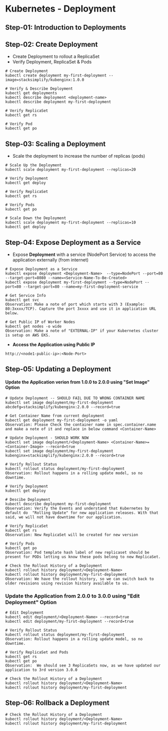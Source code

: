 # Kubernetes - Deployment




## Step-01: Introduction to Deployments

## Step-02: Create Deployment
- Create Deployment to rollout a ReplicaSet
- Verify Deployment, ReplicaSet & Pods
```
# Create Deployment
kubectl create deployment my-first-deployment --image=stacksimplify/kubenginx:1.0.0 

# Verify & Describe Deployment
kubectl get deployments
kubectl describe deployment <deployment-name>
kubectl describe deployment my-first-deployment

# Verify ReplicaSet
kubectl get rs

# Verify Pod
kubectl get po
```
## Step-03: Scaling a Deployment
- Scale the deployment to increase the number of replicas (pods)
```
# Scale Up the Deployment
kubectl scale deployment my-first-deployment --replicas=20

# Verify Deployment
kubectl get deploy

# Verify ReplicaSet
kubectl get rs

# Verify Pods
kubectl get po

# Scale Down the Deployment
kubectl scale deployment my-first-deployment --replicas=10
kubectl get deploy
```

## Step-04: Expose Deployment as a Service
- Expose **Deployment** with a service (NodePort Service) to access the application externally (from internet)
```
# Expose Deployment as a Service
kubectl expose deployment <Deployment-Name>  --type=NodePort --port=80 --target-port=8080 --name=<Service-Name-To-Be-Created>
kubectl expose deployment my-first-deployment --type=NodePort --port=80 --target-port=80 --name=my-first-deployment-service

# Get Service Info
kubectl get svc
Observation: Make a note of port which starts with 3 (Example: 80:3xxxx/TCP). Capture the port 3xxxx and use it in application URL below. 

# Get Public IP of Worker Nodes
kubectl get nodes -o wide
Observation: Make a note of "EXTERNAL-IP" if your Kubernetes cluster is setup on AWS EKS.
```
- **Access the Application using Public IP**
```
http://<node1-public-ip>:<Node-Port>
```

## Step-05: Updating a Deployment
#### Update the Application verion from 1.0.0 to 2.0.0 using "Set Image" Option
```
# Update Deployment -- SHOULD FAIL DUE TO WRONG CONTAINER NAME
kubectl set image deployment/my-first-deployment abcdefg=stacksimplify/kubenginx:2.0.0 --record=true

# Get Container Name from current deployment
kubectl get deployment my-first-deployment -o yaml
Observation: Please Check the container name in spec.container.name and make a note of it and replace in below command <Container-Name>

# Update Deployment - SHOULD WORK NOW
kubectl set image deployment/<Deployment-Name> <Container-Name>=<Container-Image> --record=true
kubectl set image deployment/my-first-deployment kubenginx=stacksimplify/kubenginx:2.0.0 --record=true

# Verify Rollout Status 
kubectl rollout status deployment/my-first-deployment
Observation: Rollout happens in a rolling update model, so no downtime.

# Verify Deployment
kubectl get deploy

# Descibe Deployment
kubectl describe deployment my-first-deployment
Observation: Verify the Events and understand that Kubernetes by default do  "Rolling Update" for new application releases. With that said, we will not have downtime for our application.

# Verify ReplicaSet
kubectl get rs
Observation: New ReplicaSet will be created for new version

# Verify Pods
kubectl get po
Observation: Pod template hash label of new replicaset should be present for PODs letting us know these pods belong to new ReplicaSet.

# Check the Rollout History of a Deployment
kubectl rollout history deployment/<Deployment-Name>
kubectl rollout history deployment/my-first-deployment  
Observation: We have the rollout history, so we can switch back to older revisions using revision history available to us.  
```

### Update the Application from 2.0.0 to 3.0.0 using "Edit Deployment" Option
```
# Edit Deployment
kubectl edit deployment/<Deployment-Name> --record=true
kubectl edit deployment/my-first-deployment --record=true

# Verify Rollout Status 
kubectl rollout status deployment/my-first-deployment
Observation: Rollout happens in a rolling update model, so no downtime.

# Verify ReplicaSet and Pods
kubectl get rs
kubectl get po
Observation:  We should see 3 ReplicaSets now, as we have updated our application to 3rd version 3.0.0

# Check the Rollout History of a Deployment
kubectl rollout history deployment/<Deployment-Name>
kubectl rollout history deployment/my-first-deployment   
```

## Step-06: Rollback a Deployment

```
# Check the Rollout History of a Deployment
kubectl rollout history deployment/<Deployment-Name>
kubectl rollout history deployment/my-first-deployment  
```
